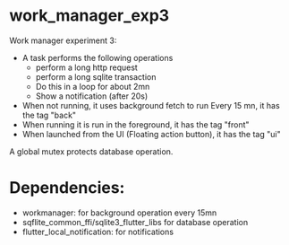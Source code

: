 # work_manager_exp3

Work manager experiment 3:

- A task performs the following operations
  - perform a long http request
  - perform a long sqlite transaction
  - Do this in a loop for about 2mn
  - Show a notification (after 20s)
- When not running, it uses background fetch to run Every 15 mn, it has the tag "back"
- When running it is run in the foreground, it has the tag "front"
- When launched from the UI (Floating action button), it has the tag "ui"

A global mutex protects database operation.

# Dependencies:

- workmanager: for background operation every 15mn
- sqflite_common_ffi/sqlite3_flutter_libs for database operation
- flutter_local_notification: for notifications
